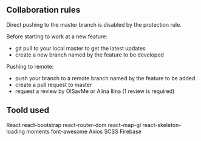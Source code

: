 
## Collaboration rules

Direct pushing to the master branch is disabled by the protection rule.

Before starting to work at a new feature:
- git pull to your local master to get the latest updates
- create a new branch named by the feature to be developed 

Pushing to remote:
- push your branch to a remote branch named by the feature to be added 
- create a pull request to master
- request a review by OlSavMe or Alina Ilina (1 review is required)

## Toold used

React
react-bootstrap
react-router-dom
react-map-gl
react-skeleton-loading
moments
font-awesome
Axios
SCSS
Firebase
